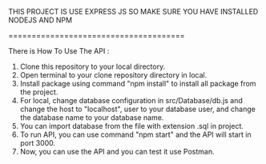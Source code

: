 THIS PROJECT IS USE EXPRESS JS SO MAKE SURE YOU HAVE INSTALLED NODEJS AND NPM

======================================

There is How To Use The API :

1. Clone this repository to your local directory.
2. Open terminal to your clone repository directory in local.
3. Install package using command "npm install" to install all package from the project.
4. For local, change database configuration in src/Database/db.js and change the host to "localhost", user to your database user, 
   and change the database name to your database name.
5. You can import database from the file with extension .sql in project.
6. To run API, you can use command "npm start" and the API will start in port 3000.
7. Now, you can use the API and you can test it use Postman.
